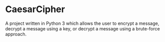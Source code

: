 # CaesarCipher
A project written in Python 3 which allows the user to encrypt a message, decrypt a message using a key, or decrypt a message using a brute-force approach.
